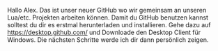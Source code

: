 Hallo Alex.
Das ist unser neuer GitHub wo wir gemeinsam an unseren Lua/etc. Projekten arbeiten können.
Damit du GitHub benutzen kannst solltest du dir es erstmal herunterladen und installieren.
Gehe dazu auf https://desktop.github.com/ und Downloade den Desktop Client für Windows.
Die nächsten Schritte werde ich dir dann persönlich zeigen.
